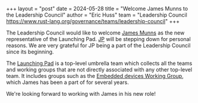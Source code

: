 +++
layout = "post"
date = 2024-05-28
title = "Welcome James Munns to the Leadership Council"
author = "Eric Huss"
team = "Leadership Council <https://www.rust-lang.org/governance/teams/leadership-council>"
+++

The Leadership Council would like to welcome [James Munns] as the new representative of the Launching Pad. [JP] will be stepping down for personal reasons. We are very grateful for JP being a part of the Leadership Council since its beginning.

The [Launching Pad] is a top-level umbrella team which collects all the teams and working groups that are not directly associated with any other top-level team. It includes groups such as the [Embedded devices Working Group][embedded-wg], which James has been a part of for several years.

We're looking forward to working with James in his new role!

[James Munns]: https://github.com/jamesmunns
[JP]: https://github.com/thejpster
[Launching Pad]: https://forge.rust-lang.org/governance/council.html#the-launching-pad-top-level-team
[embedded-wg]: https://github.com/rust-embedded/wg
